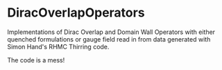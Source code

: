 # DiracOverlapOperators
Implementations of Dirac Overlap and Domain Wall Operators with either quenched formulations or gauge field read in from data generated with Simon Hand's RHMC Thirring code.

The code is a mess!

